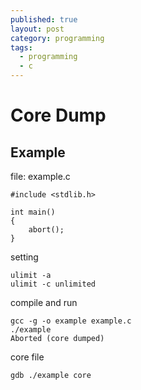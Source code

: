 ```yaml
---
published: true
layout: post
category: programming
tags: 
  - programming
  - c
---
```


# Core Dump

## Example

file: example.c

    #include <stdlib.h>
                                                                     
    int main()
    {                                                                   
        abort();
    }

setting

    ulimit -a
    ulimit -c unlimited

compile and run

    gcc -g -o example example.c
    ./example
    Aborted (core dumped)

core file

    gdb ./example core